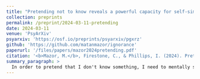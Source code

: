 ```yaml
---
title: "Pretending not to know reveals a powerful capacity for self-simulation"
collection: preprints
permalink: /preprint/2024-03-11-pretending
date: 2024-03-11
venue: 'PsyArXiv'
psyarxiv: 'https://osf.io/preprints/psyarxiv/pgxrz'
github: 'https://github.com/matanmazor/ignorance'
paperurl: '/files/papers/mazor2024pretending.pdf'
citation: '<b>Mazor, M.</b>, Firestone, C., & Phillips, I. (2024). Pretending not to know reveals a powerful capacity for self-simulation.'
summary_paragraph: >
  In order to pretend that I don't know something, I need to mentally simulate what I would do if my knowledge were different than what it is. To do this, I rely on knowledge that I have about my own mind: metacognitive knowledge. Here, together with [Chaz] and [Ian], we quantified people's metacognition by measuring their ability to pretend they don't know something. Specifically, we had them playing games, like Hangman ("reveal the hidden word with as few letter guesses as possible"). We then compared their behaviour in real games against their behaviour in pretend games, in which we told them what the word was but asked them to behave as they would if they didn't know it. We found a remarkable capacity for self-simulation, but also identified important limitations: pretenders had a tendency to over-act, and were sub-optimal in their taking-in of new information.
---
```

